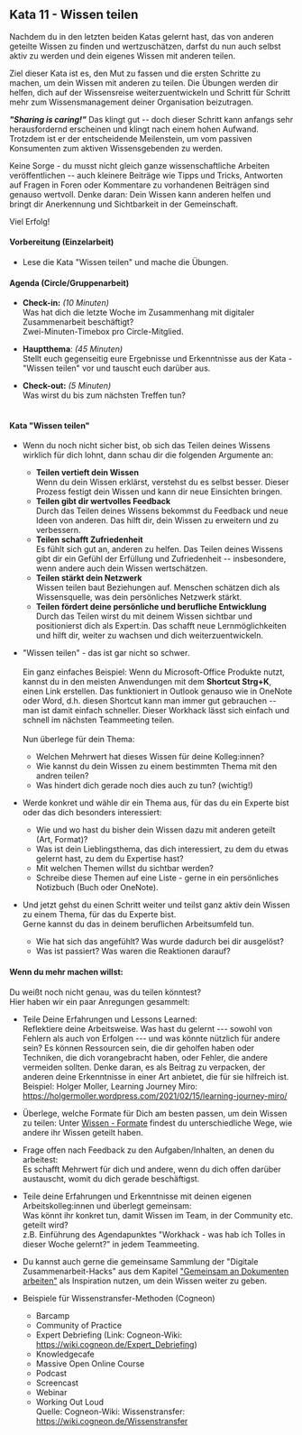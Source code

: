 ## Kata 11 - Wissen teilen

Nachdem du in den letzten beiden Katas gelernt hast, das von anderen
geteilte Wissen zu finden und wertzuschätzen, darfst du nun auch selbst
aktiv zu werden und dein eigenes Wissen mit anderen teilen.

Ziel dieser Kata ist es, den Mut zu fassen und die ersten Schritte zu
machen, um dein Wissen mit anderen zu teilen. Die Übungen werden dir
helfen, dich auf der Wissensreise weiterzuentwickeln und Schritt für
Schritt mehr zum Wissensmanagement deiner Organisation beizutragen.

***"Sharing is caring!"*** Das klingt gut -- doch dieser Schritt kann
anfangs sehr herausfordernd erscheinen und klingt nach einem hohen
Aufwand. Trotzdem ist er der entscheidende Meilenstein, um vom passiven
Konsumenten zum aktiven Wissensgebenden zu werden.

Keine Sorge - du musst nicht gleich ganze wissenschaftliche Arbeiten
veröffentlichen -- auch kleinere Beiträge wie Tipps und Tricks,
Antworten auf Fragen in Foren oder Kommentare zu vorhandenen Beiträgen
sind genauso wertvoll. Denke daran: Dein Wissen kann anderen helfen und
bringt dir Anerkennung und Sichtbarkeit in der Gemeinschaft.

Viel Erfolg!

#### Vorbereitung (Einzelarbeit)

- Lese die Kata "Wissen teilen" und mache die Übungen.

#### Agenda (Circle/Gruppenarbeit)

- **Check-in:** *(10 Minuten)*  
  Was hat dich die letzte Woche im Zusammenhang mit digitaler
  Zusammenarbeit beschäftigt?  
  Zwei-Minuten-Timebox pro Circle-Mitglied.

- **Hauptthema**: *(45 Minuten)*  
  Stellt euch gegenseitig eure Ergebnisse und Erkenntnisse aus der
  Kata - "Wissen teilen" vor und tauscht euch darüber aus.

- **Check-out:** *(5 Minuten)*  
  Was wirst du bis zum nächsten Treffen tun?  
   

#### Kata "Wissen teilen"

- Wenn du noch nicht sicher bist, ob sich das Teilen deines Wissens
  wirklich für dich lohnt, dann schau dir die folgenden Argumente an:

  - **Teilen vertieft dein Wissen**  
  Wenn du dein Wissen erklärst, verstehst du es selbst besser. Dieser
  Prozess festigt dein Wissen und kann dir neue Einsichten bringen.
  - **Teilen gibt dir wertvolles Feedback**  
  Durch das Teilen deines Wissens bekommst du Feedback und neue Ideen
  von anderen. Das hilft dir, dein Wissen zu erweitern und zu
  verbessern.
  - **Teilen schafft Zufriedenheit**  
  Es fühlt sich gut an, anderen zu helfen. Das Teilen deines Wissens
  gibt dir ein Gefühl der Erfüllung und Zufriedenheit -- insbesondere,
  wenn andere auch dein Wissen wertschätzen.
  - **Teilen stärkt dein Netzwerk**  
  Wissen teilen baut Beziehungen auf. Menschen schätzen dich als
  Wissensquelle, was dein persönliches Netzwerk stärkt.
  - **Teilen fördert deine persönliche und berufliche Entwicklung**  
  Durch das Teilen wirst du mit deinem Wissen sichtbar und positionierst
  dich als Expert:in. Das schafft neue Lernmöglichkeiten und hilft dir,
  weiter zu wachsen und dich weiterzuentwickeln.

- "Wissen teilen" - das ist gar nicht so schwer.  
  <br>
  Ein ganz einfaches Beispiel: Wenn du Microsoft-Office Produkte nutzt,
  kannst du in den meisten Anwendungen mit dem **Shortcut Strg+K**,
  einen Link erstellen. Das funktioniert in Outlook genauso wie in
  OneNote oder Word, d.h. diesen Shortcut kann man immer gut gebrauchen
  -- man ist damit einfach schneller. Dieser Workhack lässt sich einfach
  und schnell im nächsten Teammeeting teilen.  
  <br>
  Nun überlege für dein Thema:
    - Welchen Mehrwert hat dieses Wissen für deine Kolleg:innen?
    - Wie kannst du dein Wissen zu einem bestimmten Thema mit den andren
  teilen?
    - Was hindert dich gerade noch dies auch zu tun? (wichtig!)

- Werde konkret und wähle dir ein Thema aus, für das du ein Experte bist
  oder das dich besonders interessiert:
    - Wie und wo hast du bisher dein Wissen dazu mit anderen geteilt (Art,
  Format)?
    - Was ist dein Lieblingsthema, das dich interessiert, zu dem du etwas
  gelernt hast, zu dem du Expertise hast?
    - Mit welchen Themen willst du sichtbar werden?
    - Schreibe diese Themen auf eine Liste - gerne in ein persönliches
  Notizbuch (Buch oder OneNote).

- Und jetzt gehst du einen Schritt weiter und teilst ganz aktiv dein
  Wissen zu einem Thema, für das du Experte bist.  
  Gerne kannst du das in deinem beruflichen Arbeitsumfeld tun.
    - Wie hat sich das angefühlt? Was wurde dadurch bei dir ausgelöst?
    - Was ist passiert? Was waren die Reaktionen darauf?

#### Wenn du mehr machen willst: 

Du weißt noch nicht genau, was du teilen könntest?  
Hier haben wir ein paar Anregungen gesammelt:

- Teile Deine Erfahrungen und Lessons Learned:  
  Reflektiere deine Arbeitsweise. Was hast du gelernt --- sowohl von
  Fehlern als auch von Erfolgen --- und was könnte nützlich für andere
  sein? Es können Ressourcen sein, die dir geholfen haben oder
  Techniken, die dich vorangebracht haben, oder Fehler, die andere
  vermeiden sollten. Denke daran, es als Beitrag zu verpacken, der
  anderen deine Erkenntnisse in einer Art anbietet, die für sie
  hilfreich ist.  
  Beispiel: Holger Moller, Learning Journey Miro:
  <https://holgermoller.wordpress.com/2021/02/15/learning-journey-miro/>

- Überlege, welche Formate für Dich am besten passen, um dein Wissen zu
  teilen: Unter [Wissen - Formate](5-06-Theorie-Wissen.md#wissen-formate) findest du
  unterschiedliche Wege, wie andere ihr Wissen geteilt haben.

- Frage offen nach Feedback zu den Aufgaben/Inhalten, an denen du
  arbeitest:  
  Es schafft Mehrwert für dich und andere, wenn du dich offen darüber
  austauscht, womit du dich gerade beschäftigst.

- Teile deine Erfahrungen und Erkenntnisse mit deinen eigenen
  Arbeitskolleg:innen und überlegt gemeinsam:  
  Was könnt ihr konkret tun, damit Wissen im Team, in der Community etc.
  geteilt wird?  
  z.B. Einführung des Agendapunktes "Workhack - was hab ich Tolles in
  dieser Woche gelernt?" in jedem Teammeeting.

- Du kannst auch gerne die gemeinsame Sammlung der "Digitale
  Zusammenarbeit-Hacks" aus dem Kapitel ["Gemeinsam an Dokumenten
  arbeiten"](5-01-Theorie-Grundlagen-der-Zusammenarbeit.md#gemeinsam-an-dokumenten-arbeiten) als Inspiration nutzen,
  um dein Wissen weiter zu geben.

- Beispiele für Wissenstransfer-Methoden (Cogneon)
  - Barcamp
  - Community of Practice
  - Expert Debriefing (Link: Cogneon-Wiki:
  <https://wiki.cogneon.de/Expert_Debriefing>)
  - Knowledgecafe
  - Massive Open Online Course
  - Podcast
  - Screencast
  - Webinar
  - Working Out Loud  
  Quelle: Cogneon-Wiki: Wissenstransfer:
  <https://wiki.cogneon.de/Wissenstransfer>

